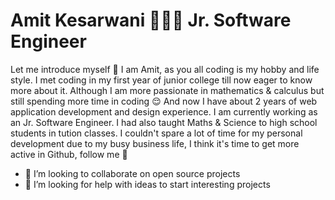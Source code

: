 # Amit Kesarwani 👨🏻‍💻 Jr. Software Engineer

Let me introduce myself :slightly_smiling_face: I am Amit, as you all coding is my hobby and life style. I met coding in my first year of junior college till now eager to know more about it. Although I am more passionate in mathematics & calculus but still spending more time in coding :relieved: And now I have about 2 years of web application development and design experience. I am currently working as an Jr. Software Engineer. I had also taught Maths & Science to high school students in tution classes. I couldn't spare a lot of time for my personal development due to my busy business life, I think it's time to get more active in Github, follow me :metal:

<!--- - 🔭 I’m currently working on Company Project not getting time for personal :relieved: 
- 🌱 I’m currently learning Spring Framework -->
- 👯 I’m looking to collaborate on open source projects 
- 🤔 I’m looking for help with ideas to start interesting projects 

<!---
- 💬 Ask me about ...
- 📫 How to reach me: [![Linkedin Badge](https://www.linkedin.com/in/amit-kesarwani-426704154/)]
- 😄 Pronouns: ...
- ⚡ Fun fact: ...

-->

